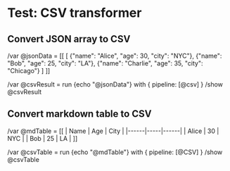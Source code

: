 # Test: CSV transformer

## Convert JSON array to CSV
/var @jsonData = [[
[
  {"name": "Alice", "age": 30, "city": "NYC"},
  {"name": "Bob", "age": 25, "city": "LA"},
  {"name": "Charlie", "age": 35, "city": "Chicago"}
]
]]

/var @csvResult = run {echo "@jsonData"} with { pipeline: [@csv] }
/show @csvResult

## Convert markdown table to CSV
/var @mdTable = [[
| Name | Age | City |
|------|-----|------|
| Alice | 30 | NYC |
| Bob | 25 | LA |
]]

/var @csvTable = run {echo "@mdTable"} with { pipeline: [@CSV] }
/show @csvTable